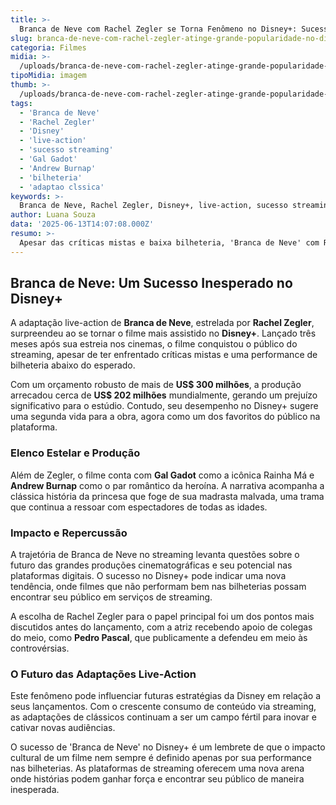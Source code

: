 ```yaml
---
title: >-
  Branca de Neve com Rachel Zegler se Torna Fenômeno no Disney+: Sucesso Surpreendente
slug: branca-de-neve-com-rachel-zegler-atinge-grande-popularidade-no-disney
categoria: Filmes
midia: >-
  /uploads/branca-de-neve-com-rachel-zegler-atinge-grande-popularidade-no-disney-thumb.webp
tipoMidia: imagem
thumb: >-
  /uploads/branca-de-neve-com-rachel-zegler-atinge-grande-popularidade-no-disney-thumb.webp
tags:
  - 'Branca de Neve'
  - 'Rachel Zegler'
  - 'Disney'
  - 'live-action'
  - 'sucesso streaming'
  - 'Gal Gadot'
  - 'Andrew Burnap'
  - 'bilheteria'
  - 'adaptao clssica'
keywords: >-
  Branca de Neve, Rachel Zegler, Disney+, live-action, sucesso streaming, Gal Gadot, Andrew Burnap, bilheteria, adaptação clássica
author: Luana Souza
data: '2025-06-13T14:07:08.000Z'
resumo: >-
  Apesar das críticas mistas e baixa bilheteria, 'Branca de Neve' com Rachel Zegler desponta como o filme mais assistido no Disney+. A adaptação live-action desafia expectativas e atrai grande público no streaming.
---
```


## Branca de Neve: Um Sucesso Inesperado no Disney+

A adaptação live-action de **Branca de Neve**, estrelada por **Rachel Zegler**, surpreendeu ao se tornar o filme mais assistido no **Disney+**. Lançado três meses após sua estreia nos cinemas, o filme conquistou o público do streaming, apesar de ter enfrentado críticas mistas e uma performance de bilheteria abaixo do esperado.

Com um orçamento robusto de mais de **US$ 300 milhões**, a produção arrecadou cerca de **US$ 202 milhões** mundialmente, gerando um prejuízo significativo para o estúdio. Contudo, seu desempenho no Disney+ sugere uma segunda vida para a obra, agora como um dos favoritos do público na plataforma.

### Elenco Estelar e Produção

Além de Zegler, o filme conta com **Gal Gadot** como a icônica Rainha Má e **Andrew Burnap** como o par romântico da heroína. A narrativa acompanha a clássica história da princesa que foge de sua madrasta malvada, uma trama que continua a ressoar com espectadores de todas as idades.

### Impacto e Repercussão

A trajetória de Branca de Neve no streaming levanta questões sobre o futuro das grandes produções cinematográficas e seu potencial nas plataformas digitais. O sucesso no Disney+ pode indicar uma nova tendência, onde filmes que não performam bem nas bilheterias possam encontrar seu público em serviços de streaming.

A escolha de Rachel Zegler para o papel principal foi um dos pontos mais discutidos antes do lançamento, com a atriz recebendo apoio de colegas do meio, como **Pedro Pascal**, que publicamente a defendeu em meio às controvérsias.

### O Futuro das Adaptações Live-Action

Este fenômeno pode influenciar futuras estratégias da Disney em relação a seus lançamentos. Com o crescente consumo de conteúdo via streaming, as adaptações de clássicos continuam a ser um campo fértil para inovar e cativar novas audiências.

O sucesso de 'Branca de Neve' no Disney+ é um lembrete de que o impacto cultural de um filme nem sempre é definido apenas por sua performance nas bilheterias. As plataformas de streaming oferecem uma nova arena onde histórias podem ganhar força e encontrar seu público de maneira inesperada.